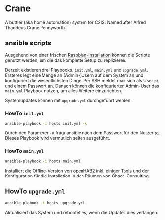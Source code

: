 # Crane

A buttler (aka home automation) system for C2IS.
Named after Alfred Thaddeus Crane Pennyworth.

## ansible scripts

Ausgehend von einer frischen [Raspbian-Installation](…) können die Scripte genutzt werden, um die das komplette Setup
zu replizieren.

Derzeit existieren drei Playbooks. `init.yml`, `main.yml` und  `upgrade.yml`.
Ersteres legt eine Menge an (Admin-)Usern auf dem System an und konfiguriert die wesentlichsten Dinge.
Per SSH meldet man sich als User `pi` und einem Passwort an.
Danach können die konfigurierten Admin-User das `main.yml` Playbook nutzen, um alles Weitere einzurichten.

Systemupdates können mit `upgrade.yml` durchgeführt werden.

### HowTo `init.yml`

```bash
ansible-playbook -i hosts init.yml -k
```

Durch den Parameter `-k` fragt ansible nach dem Passwort für den Nutzer `pi`.
Dieses Playbook wird vermutlich selten ausgeführt.

### HowTo `main.yml`

```bash
ansible-playbook -i hosts main.yml
```

Installiert die Offline-Version von openHAB2 inkl. einiger Tools und der Konfiguration für die Installation
in den Räumen von Chaos-Consulting.

## HowTo `upgrade.yml`

```bash
ansible-plabook -i hosts upgrade.yml
```

Aktualisiert das System und rebootet es, wenn die Updates dies verlangen.

